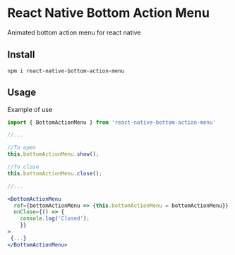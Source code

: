 # React Native Bottom Action Menu
 Animated bottom action menu for react native

 ## Install

 `npm i react-native-bottom-action-menu`

 ## Usage

 Example of use

 ```jsx
 import { BottomActionMenu } from 'react-native-bottom-action-menu'

 //...

 //To open
 this.bottomActionMenu.show();

 //To close
 this.bottomActionMenu.close();

 //...

 <BottomActionMenu
   ref={bottomActionMenu => {this.bottomActionMenu = bottomActionMenu}}
   onClose={() => {
     console.log('Closed');
     }}
 >
  {...}
 </BottomActionMenu>
 ```
